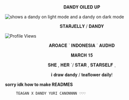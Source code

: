 <p align="center">𝐃𝐀𝐍𝐃𝐘 𝐎𝐈𝐋𝐄𝐃 𝐔𝐏</p>




<picture>
 <source media="(prefers-color-scheme: dark)" [srcset="(https://files.catbox.moe/57pfbk.gif)">
 <source media="(prefers-color-scheme: light)" srcset="https://files.catbox.moe/jdnd53.png">
 <img alt="shows a dandy on light mode and a dandy on dark mode" src="https://files.catbox.moe/01u8gt.png">
</picture>


<p align="center">𝐒𝐓𝐀𝐑𝐉𝐄𝐋𝐋𝐘 / 𝐃𝐀𝐍𝐃𝐘 </p>

![Profile Views](https://komarev.com/ghpvc/?username=starjelly&color=b8c0ff)


<p align="center">𝐀𝐑𝐎𝐀𝐂𝐄 ˋ 𝐈𝐍𝐃𝐎𝐍𝐄𝐒𝐈𝐀 ˊ 𝐀𝐔𝐃𝐇𝐃</p>

<p align="center">𝐌𝐀𝐑𝐂𝐇 𝟏𝟓</p>

<p align="center">𝐒𝐇𝐄 , 𝐇𝐄𝐑 ˊ/ 𝐒𝐓𝐀𝐑 , 𝐒𝐓𝐀𝐑𝐒𝐄𝐋𝐅 ˎ</p>

<p align="center"> 𝐢 𝐝𝐫𝐚𝐰 𝐝𝐚𝐧𝐝𝐲 / 𝐭𝐞𝐚𝐟𝐥𝐨𝐰𝐞𝐫 𝐝𝐚𝐢𝐥𝐲! </p>

**sorry idk how to make READMES**

         TEAGAN X DANDY YURI CANONNNN ♡♡♡



